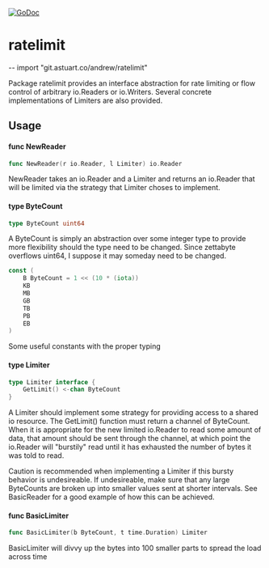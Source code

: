 [![GoDoc](https://godoc.org/github.com/andrewstuart/limio?status.svg)](https://godoc.org/github.com/andrewstuart/limio)

# ratelimit
--
    import "git.astuart.co/andrew/ratelimit"

Package ratelimit provides an interface abstraction for rate limiting or flow
control of arbitrary io.Readers or io.Writers. Several concrete implementations
of Limiters are also provided.

## Usage

#### func  NewReader

```go
func NewReader(r io.Reader, l Limiter) io.Reader
```
NewReader takes an io.Reader and a Limiter and returns an io.Reader that will be
limited via the strategy that Limiter choses to implement.

#### type ByteCount

```go
type ByteCount uint64
```

A ByteCount is simply an abstraction over some integer type to provide more
flexibility should the type need to be changed. Since zettabyte overflows
uint64, I suppose it may someday need to be changed.

```go
const (
	B ByteCount = 1 << (10 * (iota))
	KB
	MB
	GB
	TB
	PB
	EB
)
```
Some useful constants with the proper typing

#### type Limiter

```go
type Limiter interface {
	GetLimit() <-chan ByteCount
}
```

A Limiter should implement some strategy for providing access to a shared io
resource. The GetLimit() function must return a channel of ByteCount. When it is
appropriate for the new limited io.Reader to read some amount of data, that
amount should be sent through the channel, at which point the io.Reader will
"burstily" read until it has exhausted the number of bytes it was told to read.

Caution is recommended when implementing a Limiter if this bursty behavior is
undesireable. If undesireable, make sure that any large ByteCounts are broken up
into smaller values sent at shorter intervals. See BasicReader for a good
example of how this can be achieved.

#### func  BasicLimiter

```go
func BasicLimiter(b ByteCount, t time.Duration) Limiter
```
BasicLimiter will divvy up the bytes into 100 smaller parts to spread the load
across time
